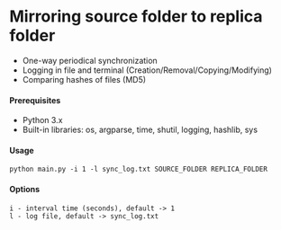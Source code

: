 # Mirroring source folder to replica folder

- One-way periodical synchronization
- Logging in file and terminal (Creation/Removal/Copying/Modifying)
- Comparing hashes of files (MD5)
#### Prerequisites
- Python 3.x
- Built-in libraries: os, argparse, time, shutil, logging, hashlib, sys
#### Usage
```
python main.py -i 1 -l sync_log.txt SOURCE_FOLDER REPLICA_FOLDER
```
#### Options
```
i - interval time (seconds), default -> 1
l - log file, default -> sync_log.txt
```

